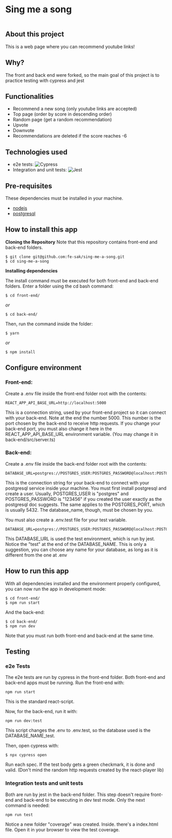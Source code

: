 
# Sing me a song

<img src="https://media0.giphy.com/media/dlRKuZUuOTLYG9Qm4n/giphy.gif?cid=790b76112cf62804c3b1742a8b8dd378b97e116ab9b891ff&rid=giphy.gif" alt='' />

## About this project

This is a web page where you can recommend youtube links!

## Why?

The front and back end were forked, so the main goal of this project is to practice testing with cypress and jest


## Functionalities

- Recommend a new song (only youtube links are accepted)
- Top page (order by score in descending order)
- Random page (get a random recommendation)
- Upvote
- Downvote
- Recommendations are deleted if the score reaches -6

## Technologies used

- e2e tests: ![Cypress](https://img.shields.io/badge/-Cypress-05122A?style=flat&logo=cypress)&nbsp;
- Integration and unit tests: ![Jest](https://img.shields.io/badge/-Jest-05122A?style=flat&logo=jest)&nbsp;

## Pre-requisites
These dependencies must be installed in your machine.
- [nodejs](https://nodejs.org/en/download/)
- [postgresql](https://www.postgresql.org/download/)

## How to install this app

  **Cloning the Repository**
Note that this repository contains front-end and back-end folders. 

```
$ git clone git@github.com:fe-sak/sing-me-a-song.git
$ cd sing-me-a-song
```

**Installing dependencies**

The install command must be executed for both front-end and back-end folders. Enter a folder using the cd bash command:
```
$ cd front-end/
```

_or_

```
$ cd back-end/
```

Then, run the command inside the folder: 
```
$ yarn
```

_or_

```
$ npm install
```

## Configure environment
### Front-end:

Create a .env file inside the front-end folder root with the contents:
```
REACT_APP_API_BASE_URL=http://localhost:5000
```
This is a connection string, used by your front-end project so it can connect with your back-end. Note at the end the number 5000. This number is 
the port chosen by the back-end to receive http requests. If you change your back-end port, you must also change it here in the REACT_APP_API_BASE_URL 
environment variable. (You may change it in back-end/src/server.ts)

### Back-end:

Create a .env file inside the back-end folder root with the contents: 

```
DATABASE_URL=postgres://POSTGRES_USER:POSTGRES_PASSWORD@localhost:POSTGRES_PORT/DATABASE_NAME
```
This is the connection string for your back-end to connect with your postgresql service inside your machine. You must first install postgresql and 
create a user. Usually, POSTGRES_USER is "postgres" and POSTGRES_PASSWORD is "123456" if you created the user exactly as  the postgresql doc suggests.
The same applies to the POSTGRES_PORT, which is usually 5432.
The database_name, though,  must be chosen by you.

You must also create a .env.test file for your test variable.

```
DATABASE_URL=postgres://POSTGRES_USER:POSTGRES_PASSWORD@localhost:POSTGRES_PORT/DATABASE_NAME_test
```
This DATABASE_URL is used the test environment, which is run by jest.
Notice the "test" at the end of the DATABASE_NAME. This is only a suggestion, you can choose any name for your database, as long as it is
different from the one at .env


## How to run this app

With all dependencies installed and the environment properly configured, you can now run the app in development mode:

```
$ cd front-end/
$ npm run start
```

And the back-end:

```
$ cd back-end/
$ npm run dev
```

Note that you must run both front-end and back-end at the same time.

## Testing

### e2e Tests
The e2e tests are run by cypress in the front-end folder. Both front-end and back-end apps must be running.
Run the front-end with:

```
npm run start
```
This is the standard react-script.

Now, for the back-end, run it with:
```
npm run dev:test
```
This script changes the .env to .env.test, so the database used is the DATABASE_NAME_test.

Then, open cypress with:

```
$ npx cypress open
```

Run each spec. If the test body gets a green checkmark, it is done and valid. (Don't mind the random http requests created by the react-player lib)


### Integration tests and unit tests
Both are run by jest in the back-end folder. This step doesn't require front-end and back-end to be executing in dev test mode. Only the next
command is needed:
```
npm run test
```
Notice a new folder "coverage" was created. Inside. there's a index.html file. Open it in your browser to view the test coverage.
